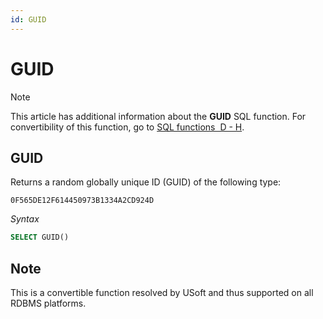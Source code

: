 ```yaml
---
id: GUID
---
```


# GUID



> [!NOTE]
> This article has additional information about the **GUID** SQL function.
> For convertibility of this function, go to [SQL functions  D - H](/docs/Modeller%20and%20Rules%20Engine/SQL%20functions/SQL%20functions%20DH.md).

## **GUID**

Returns a random globally unique ID (GUID) of the following type:

```
0F565DE12F614450973B1334A2CD924D
```

*Syntax*

```sql
SELECT GUID()
```

## Note

This is a convertible function resolved by USoft and thus supported on all RDBMS platforms.